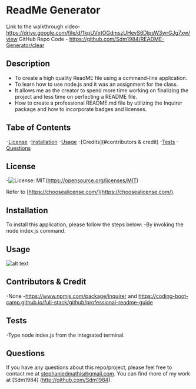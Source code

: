 # ReadMe Generator

Link to the walkthrough video-https://drive.google.com/file/d/1kpUVxtOGdmszUHeyS6DlpsW3wrGJg7xw/view
GitHub Repo Code - https://github.com/Sdm1984/README-Generator/clear

  ## Description
  - To create a high quality ReadME file using a command-line application.
  - To learn how to use node.js and it was an assignment for the class.
  - It allows me as the creator to spend more time working on finalizing the project and less time on perfecting a README file.
  - How to create a professional README.md file by utilizing the Inquirer package and how to incorporate badges and licenses. 

## Tabe of Contents
-[License](#license)
-[Installation](#installation)
-[Usage](#usage)
-[Credits](#contributors & credit)
-[Tests](#tests)
-[Questions](#questions)


## License
-![License: MIT](https://img.shields.io/badge/License-MIT-yellow.svg)(https://opensource.org/licenses/MIT)

Refer to [https://choosealicense.com/](https://choosealicense.com/).

## Installation
To install this application, please follow the steps below:
-By invoking the node index.js command.

## Usage

![alt text](assets/images/screenshot.png)

## Contributors & Credit
-None
-https://www.npmjs.com/package/inquirer and https://coding-boot-camp.github.io/full-stack/github/professional-readme-guide

## Tests

-Type node index.js from the integrated terminal. 

## Questions

If you have any questions about this repo/project, please feel free to contact me at stephaniedmathis@gmail.com. You can find more of my work at [Sdm1984] (http://github.com/Sdm1984).

